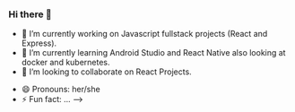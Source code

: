 ### Hi there 👋

- 🔭 I’m currently working on Javascript fullstack projects (React and Express).
- 🌱 I’m currently learning Android Studio and React Native also looking at docker and kubernetes.
- 👯 I’m looking to collaborate on React Projects. 
<!--  - 🤔 I’m looking for help with ...-->
<!--  - 💬 Ask me about ...-->
<!--  - 📫 How to reach me: ... -->
- 😄 Pronouns: her/she
- ⚡ Fun fact: ...
-->





